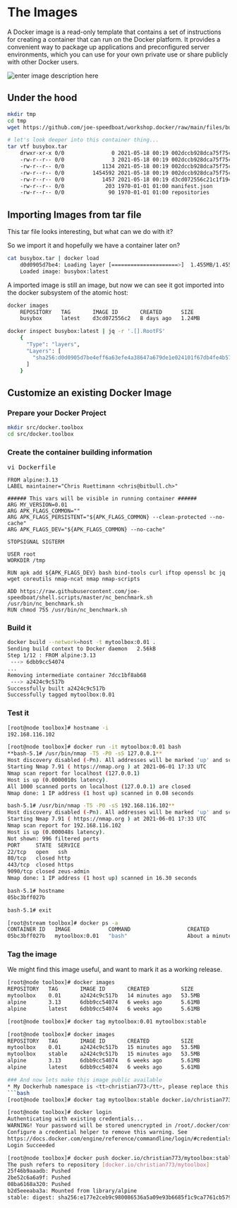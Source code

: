 # The Images
A Docker image is a read-only template that contains a set of instructions for creating a container that can run on the Docker platform. It provides a convenient way to package up applications and preconfigured server environments, which you can use for your own private use or share publicly with other Docker users.

![enter image description here](https://github.com/joe-speedboat/workshop.docker/raw/main/images/container-layers.jpg)
## Under the hood
```bash
mkdir tmp
cd tmp
wget https://github.com/joe-speedboat/workshop.docker/raw/main/files/busybox.tar

# let's look deeper into this container thing...
tar vtf busybox.tar
	drwxr-xr-x 0/0               0 2021-05-18 00:19 002dccb928dca75f75cdf7accaedcb7f86dadc3806a4145253df1c71e578c5e5/
	-rw-r--r-- 0/0               3 2021-05-18 00:19 002dccb928dca75f75cdf7accaedcb7f86dadc3806a4145253df1c71e578c5e5/VERSION
	-rw-r--r-- 0/0            1134 2021-05-18 00:19 002dccb928dca75f75cdf7accaedcb7f86dadc3806a4145253df1c71e578c5e5/json
	-rw-r--r-- 0/0         1454592 2021-05-18 00:19 002dccb928dca75f75cdf7accaedcb7f86dadc3806a4145253df1c71e578c5e5/layer.tar
	-rw-r--r-- 0/0            1457 2021-05-18 00:19 d3cd072556c21c1f1940bd536675b97d7d419a2287d6bb3bd5044ea7466db788.json
	-rw-r--r-- 0/0             203 1970-01-01 01:00 manifest.json
	-rw-r--r-- 0/0              90 1970-01-01 01:00 repositories
```

## Importing Images from tar file
This tar file looks interesting, but what can we do with it?

So we import it and hopefully we have a container later on?
```bash
cat busybox.tar | docker load
	d0d0905d7be4: Loading layer [=====================>]  1.455MB/1.455MB
	Loaded image: busybox:latest
```

A imported image is still an image, but now we can see it got imported into the docker subsystem of the atomic host:
```bash
docker images
	REPOSITORY   TAG       IMAGE ID       CREATED      SIZE
	busybox      latest    d3cd072556c2   8 days ago   1.24MB

docker inspect busybox:latest | jq -r '.[].RootFS'
	{
	  "Type": "layers",
	  "Layers": [
	    "sha256:d0d0905d7be4eff6a63efe4a38647a679de1e024101f67db4fe4b5736c1e7f48"
	  ]
	}
```

## Customize an existing Docker Image
### Prepare your Docker Project
```bash
mkdir src/docker.toolbox
cd src/docker.toolbox
```
### Create the container building information
<tt>vi Dockerfile</tt>
```
FROM alpine:3.13
LABEL maintainer="Chris Ruettimann <chris@bitbull.ch>"

###### This vars will be visible in running container ######
ARG MY_VERSION=0.01
ARG APK_FLAGS_COMMON=""
ARG APK_FLAGS_PERSISTENT="${APK_FLAGS_COMMON} --clean-protected --no-cache"
ARG APK_FLAGS_DEV="${APK_FLAGS_COMMON} --no-cache"

STOPSIGNAL SIGTERM

USER root
WORKDIR /tmp

RUN apk add ${APK_FLAGS_DEV} bash bind-tools curl iftop openssl bc jq wget coreutils nmap-ncat nmap nmap-scripts 

ADD https://raw.githubusercontent.com/joe-speedboat/shell.scripts/master/nc_benchmark.sh /usr/bin/nc_benchmark.sh 
RUN chmod 755 /usr/bin/nc_benchmark.sh
```
### Build it
```bash
docker build --network=host -t mytoolbox:0.01 .
Sending build context to Docker daemon   2.56kB
Step 1/12 : FROM alpine:3.13
 ---> 6dbb9cc54074
...
Removing intermediate container 7dcc1bf8ab68
 ---> a2424c9c517b
Successfully built a2424c9c517b
Successfully tagged mytoolbox:0.01
```
### Test it
```bash
[root@node toolbox]# hostname -i
192.168.116.102

[root@node toolbox]# docker run -it mytoolbox:0.01 bash
**bash-5.1# /usr/bin/nmap -T5 -P0 -sS 127.0.0.1**
Host discovery disabled (-Pn). All addresses will be marked 'up' and scan times will be slower.
Starting Nmap 7.91 ( https://nmap.org ) at 2021-06-01 17:33 UTC
Nmap scan report for localhost (127.0.0.1)
Host is up (0.0000010s latency).
All 1000 scanned ports on localhost (127.0.0.1) are closed
Nmap done: 1 IP address (1 host up) scanned in 0.08 seconds

bash-5.1# /usr/bin/nmap -T5 -P0 -sS 192.168.116.102**
Host discovery disabled (-Pn). All addresses will be marked 'up' and scan times will be slower.
Starting Nmap 7.91 ( https://nmap.org ) at 2021-06-01 17:33 UTC
Nmap scan report for 192.168.116.102
Host is up (0.000048s latency).
Not shown: 996 filtered ports
PORT     STATE  SERVICE
22/tcp   open   ssh
80/tcp   closed http
443/tcp  closed https
9090/tcp closed zeus-admin
Nmap done: 1 IP address (1 host up) scanned in 16.30 seconds

bash-5.1# hostname
05bc3bff027b

bash-5.1# exit

[root@stream toolbox]# docker ps -a
CONTAINER ID   IMAGE            COMMAND                  CREATED              STATUS                       PORTS     NAMES
05bc3bff027b   mytoolbox:0.01   "bash"                   About a minute ago   Exited (0) 5 seconds ago               dreamy_davinci
```
### Tag the image
We might find this image useful, and want to mark it as a working release.
```bash
[root@node toolbox]# docker images
REPOSITORY   TAG       IMAGE ID       CREATED          SIZE
mytoolbox    0.01      a2424c9c517b   14 minutes ago   53.5MB
alpine       3.13      6dbb9cc54074   6 weeks ago      5.61MB
alpine       latest    6dbb9cc54074   6 weeks ago      5.61MB

[root@node toolbox]# docker tag mytoolbox:0.01 mytoolbox:stable

[root@node toolbox]# docker images
REPOSITORY   TAG       IMAGE ID       CREATED          SIZE
mytoolbox    0.01      a2424c9c517b   15 minutes ago   53.5MB
mytoolbox    stable    a2424c9c517b   15 minutes ago   53.5MB
alpine       3.13      6dbb9cc54074   6 weeks ago      5.61MB
alpine       latest    6dbb9cc54074   6 weeks ago      5.61MB

### And now lets make this image public available
* My Dockerhub namespace is <tt>christian773</tt>, please replace this with your namespace name.
```bash
[root@node toolbox]# docker tag mytoolbox:stable docker.io/christian773/mytoolbox:stable

[root@node toolbox]# docker login
Authenticating with existing credentials...
WARNING! Your password will be stored unencrypted in /root/.docker/config.json.
Configure a credential helper to remove this warning. See
https://docs.docker.com/engine/reference/commandline/login/#credentials-store
Login Succeeded

[root@node toolbox]# docker push docker.io/christian773/mytoolbox:stable
The push refers to repository [docker.io/christian773/mytoolbox]
25f46b9aaadb: Pushed 
2be52c6a6a9f: Pushed 
08ba6168a320: Pushed 
b2d5eeeaba3a: Mounted from library/alpine 
stable: digest: sha256:e177e2ceb9c980086536a5a09e93b6685f1c9ca7761cb579e747979c6c059513 size: 1156
```
<!--stackedit_data:
eyJoaXN0b3J5IjpbNzk4OTkyNDY4LDE4MjgzODQ4ODcsMTgzMD
k5NTAyNywxMTQ5NjE1Mzk0LDc3MzEzODAwNiwtOTkxNDIzMTk4
LDM5NjI5NTA2LDE0MDg3MDQxMTcsLTYwNjg3MjQyMywtMTA3MD
c1MDQxOSwxMzIzMDk5OTY2XX0=
-->